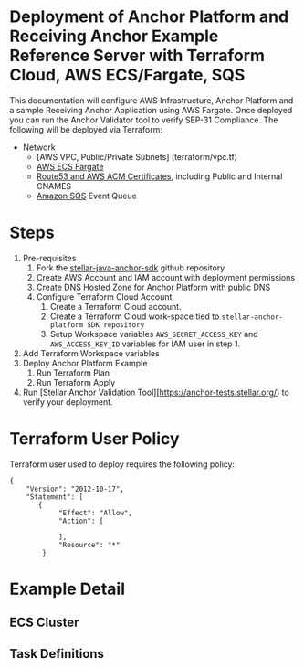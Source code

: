 # Deployment of Anchor Platform and Receiving Anchor Example Reference Server with Terraform Cloud, AWS ECS/Fargate, SQS
This documentation will configure AWS Infrastructure, Anchor Platform and a sample Receiving Anchor Application using AWS Fargate. Once deployed you can run the Anchor Validator tool to verify SEP-31 Compliance. The following will be deployed via Terraform:
- Network
  - [AWS VPC, Public/Private Subnets] (terraform/vpc.tf)
  - [AWS ECS Fargate](terraform/ecs.tf)
  - [Route53 and AWS ACM Certificates](terraform/route53.tf), including Public and Internal CNAMES
  - [Amazon SQS](terraform/sqs.tf) Event Queue

# Steps
1. Pre-requisites
   1. Fork the [stellar-java-anchor-sdk](https://github.com/stellar/java-stellar-anchor-sdk_) github repository
   2. Create AWS Account and IAM account with deployment permissions
   3. Create DNS Hosted Zone for Anchor Platform with public DNS
   4. Configure Terraform Cloud Account 
      1. Create a Terraform Cloud account. 
      2. Create a Terraform Cloud work-space tied to `stellar-anchor-platform SDK repository`
      3. Setup Workspace variables `AWS_SECRET_ACCESS_KEY` and `AWS_ACCESS_KEY_ID` variables for IAM user in step 1.
2. Add Terraform Workspace variables
3. Deploy Anchor Platform Example
   1. Run Terraform Plan
   2. Run Terraform Apply
4. Run [Stellar Anchor Validation Tool][https://anchor-tests.stellar.org/) to verify your deployment.

# Terraform User Policy
Terraform user used to deploy requires the following policy:
```
{
    "Version": "2012-10-17",
    "Statement": [
       {
            "Effect": "Allow",
            "Action": [

            ],
            "Resource": "*"
        }
```


# Example Detail
## ECS Cluster

## Task Definitions
